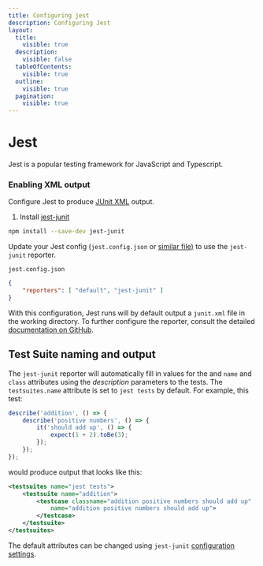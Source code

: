 ```yaml
---
title: Configuring jest
description: Configuring Jest
layout:
  title:
    visible: true
  description:
    visible: false
  tableOfContents:
    visible: true
  outline:
    visible: true
  pagination:
    visible: true
---
```


# Jest

Jest is a popular testing framework for JavaScript and Typescript.

### Enabling XML output

Configure Jest to produce [JUnit XML](https://github.com/testmoapp/junitxml) output.

1. Install [jest-junit](https://github.com/jest-community/jest-junit)

```bash
npm install --save-dev jest-junit
```

Update your Jest config (`jest.config.json` or [similar file)](https://jestjs.io/docs/configuration) to use the `jest-junit` reporter.

`jest.config.json`

```json
{
    "reporters": [ "default", "jest-junit" ]
}
```

With this configuration, Jest runs will by default output a `junit.xml` file in the working directory. To further configure the reporter, consult the detailed [documentation on GitHub](https://github.com/jest-community/jest-junit?tab=readme-ov-file#jest-junit).

## Test Suite naming and output

The `jest-junit` reporter will automatically fill in values for the and `name` and `class` attributes using the _description_ parameters to the tests. The `testsuites.name` attribute is set to `jest tests` by default. For example, this test:

```javascript
describe('addition', () => {
    describe('positive numbers', () => {
        it('should add up', () => {
            expect(1 + 2).toBe(3);
        });
    });
});
```

would produce output that looks like this:

```xml
<testsuites name="jest tests">
    <testsuite name="addition">
        <testcase classname="addition positive numbers should add up"
            name="addition positive numbers should add up">
        </testcase>
    </testsuite>
</testsuites>
```

The default attributes can be changed using `jest-junit` [configuration settings](https://github.com/jest-community/jest-junit?tab=readme-ov-file#configuration).
